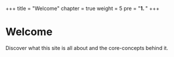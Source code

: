 +++
title = "Welcome"
chapter = true
weight = 5
pre = "<b>1. </b>"
+++


# Welcome

Discover what this site is all about and the core-concepts behind it.
